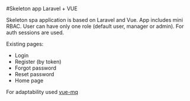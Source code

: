 #Skeleton app Laravel + VUE

Skeleton spa application is based on Laravel and Vue. App includes mini RBAC. User can have only one role (default user, manager or admin). For auth sessions are used.

Existing pages: 
- Login
- Register (by token)
- Forgot password
- Reset password
- Home page

For adaptability used [vue-mq](https://github.com/AlexandreBonaventure/vue-mq)

